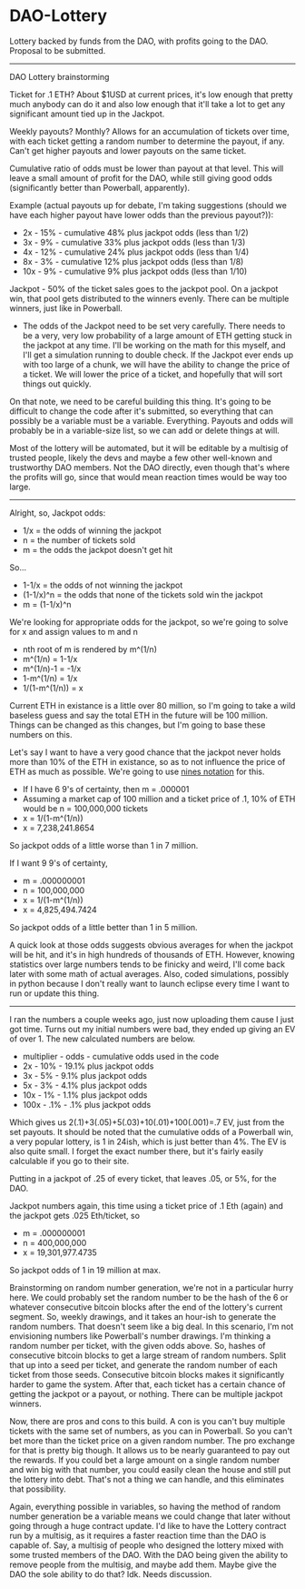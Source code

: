 # DAO-Lottery
Lottery backed by funds from the DAO, with profits going to the DAO.  Proposal to be submitted.

----------

DAO Lottery brainstorming

Ticket for .1 ETH?  About $1USD at current prices, it's low enough that pretty much anybody can do it and also low enough that it'll take a lot to get any significant amount tied up in the Jackpot.

Weekly payouts?  Monthly?  Allows for an accumulation of tickets over time, with each ticket getting a random number to determine the payout, if any.  Can't get higher payouts and lower payouts on the same ticket.

Cumulative ratio of odds must be lower than payout at that level.  This will leave a small amount of profit for the DAO, while still giving good odds (significantly better than Powerball, apparently).

Example (actual payouts up for debate, I'm taking suggestions (should we have each higher payout have lower odds than the previous payout?)):
- 2x - 15% - cumulative 48% plus jackpot odds (less than 1/2)
- 3x - 9% - cumulative 33% plus jackpot odds (less than 1/3)
- 4x - 12% - cumulative 24% plus jackpot odds (less than 1/4)
- 8x - 3% - cumulative 12% plus jackpot odds (less than 1/8)
- 10x - 9% - cumulative 9% plus jackpot odds (less than 1/10)

Jackpot - 50% of the ticket sales goes to the jackpot pool.  On a jackpot win, that pool gets distributed to the winners evenly.  There can be multiple winners, just like in Powerball.
   - The odds of the Jackpot need to be set very carefully.  There needs to be a very, very low probability of a large amount of ETH getting stuck in the jackpot at any time.  I'll be working on the math for this myself, and I'll get a simulation running to double check.  If the Jackpot ever ends up with too large of a chunk, we will have the ability to change the price of a ticket.  We will lower the price of a ticket, and hopefully that will sort things out quickly.
   
On that note, we need to be careful building this thing.  It's going to be difficult to change the code after it's submitted, so everything that can possibly be a variable must be a variable.  Everything.  Payouts and odds will probably be in a variable-size list, so we can add or delete things at will.

Most of the lottery will be automated, but it will be editable by a multisig of trusted people, likely the devs and maybe a few other well-known and trustworthy DAO members.  Not the DAO directly, even though that's where the profits will go, since that would mean reaction times would be way too large.

-----

Alright, so, Jackpot odds:

- 1/x = the odds of winning the jackpot
- n = the number of tickets sold
- m = the odds the jackpot doesn't get hit

So...

- 1-1/x = the odds of not winning the jackpot
- (1-1/x)^n = the odds that none of the tickets sold win the jackpot
- m = (1-1/x)^n

We're looking for appropriate odds for the jackpot, so we're going to solve for x and assign values to m and n

- nth root of m is rendered by m^(1/n)
- m^(1/n) = 1-1/x
- m^(1/n)-1 = -1/x
- 1-m^(1/n) = 1/x
- 1/(1-m^(1/n)) = x

Current ETH in existance is a little over 80 million, so I'm going to take a wild baseless guess and say the total ETH in the future will be 100 million.  Things can be changed as this changes, but I'm going to base these numbers on this.

Let's say I want to have a very good chance that the jackpot never holds more than 10% of the ETH in existance, so as to not influence the price of ETH as much as possible.  We're going to use [nines notation](https://en.wikipedia.org/wiki/High_availability#Percentage_calculation) for this.
- If I have 6 9's of certainty, then m = .000001
- Assuming a market cap of 100 million and a ticket price of .1, 10% of ETH would be n = 100,000,000 tickets
- x = 1/(1-m^(1/n))
- x = 7,238,241.8654

So jackpot odds of a little worse than 1 in 7 million.

If I want 9 9's of certainty,
- m = .000000001
- n = 100,000,000
- x = 1/(1-m^(1/n))
- x = 4,825,494.7424

So jackpot odds of a little better than 1 in 5 million.

A quick look at those odds suggests obvious averages for when the jackpot will be hit, and it's in high hundreds of thousands of ETH.  However, knowing statistics over large numbers tends to be finicky and weird, I'll come back later with some math of actual averages.  Also, coded simulations, possibly in python because I don't really want to launch eclipse every time I want to run or update this thing.

-----

I ran the numbers a couple weeks ago, just now uploading them cause I just got time.  Turns out my initial numbers were bad, they ended up giving an EV of over 1.  The new calculated numbers are below.

 - multiplier - odds - cumulative odds used in the code
 - 2x - 10% - 19.1% plus jackpot odds
 - 3x - 5% - 9.1% plus jackpot odds
 - 5x - 3% - 4.1% plus jackpot odds
 - 10x - 1% - 1.1% plus jackpot odds
 - 100x - .1% - .1% plus jackpot odds
 
Which gives us 2(.1)+3(.05)+5(.03)+10(.01)+100(.001)=.7 EV, just from the set payouts.  It should be noted that the cumulative odds of a Powerball win, a very popular lottery, is 1 in 24ish, which is just better than 4%.  The EV is also quite small.  I forget the exact number there, but it's fairly easily calculable if you go to their site.

Putting in a jackpot of .25 of every ticket, that leaves .05, or 5%, for the DAO.

Jackpot numbers again, this time using a ticket price of .1 Eth (again) and the jackpot gets .025 Eth/ticket, so
 - m = .000000001
 - n = 400,000,000
 - x = 19,301,977.4735
 
So jackpot odds of 1 in 19 million at max.

Brainstorming on random number generation, we're not in a particular hurry here.  We could probably set the random number to be the hash of the 6 or whatever consecutive bitcoin blocks after the end of the lottery's current segment.  So, weekly drawings, and it takes an hour-ish to generate the random numbers.  That doesn't seem like a big deal.  In this scenario, I'm not envisioning numbers like Powerball's number drawings.  I'm thinking a random number per ticket, with the given odds above.  So, hashes of consecutive bitcoin blocks to get a large stream of random numbers.  Split that up into a seed per ticket, and generate the random number of each ticket from those seeds.  Consecutive bitcoin blocks makes it significantly harder to game the system. After that, each ticket has a certain chance of getting the jackpot or a payout, or nothing.  There can be multiple jackpot winners.

Now, there are pros and cons to this build.  A con is you can't buy multiple tickets with the same set of numbers, as you can in Powerball.  So you can't bet more than the ticket price on a given random number.  The pro exchange for that is pretty big though. It allows us to be nearly guaranteed to pay out the rewards.  If you could bet a large amount on a single random number and win big with that number, you could easily clean the house and still put the lottery into debt.  That's not a thing we can handle, and this eliminates that possibility.

Again, everything possible in variables, so having the method of random number generation be a variable means we could change that later without going through a huge contract update. I'd like to have the Lottery contract run by a multisig, as it requires a faster reaction time than the DAO is capable of.  Say, a multisig of people who designed the lottery mixed with some trusted members of the DAO.  With the DAO being given the ability to remove people from the multisig, and maybe add them.  Maybe give the DAO the sole ability to do that?  Idk.  Needs discussion.
